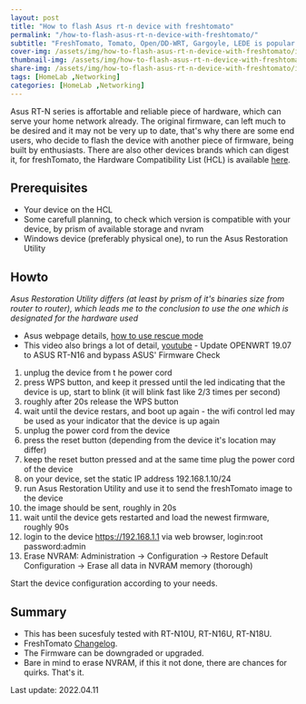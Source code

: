 ```yaml
---
layout: post
title: "How to flash Asus rt-n device with freshtomato"
permalink: "/how-to-flash-asus-rt-n-device-with-freshtomato/"
subtitle: "FreshTomato, Tomato, Open/DD-WRT, Gargoyle, LEDE is popular alternative for SOHO"
cover-img: /assets/img/how-to-flash-asus-rt-n-device-with-freshtomato/img-cover.jpg
thumbnail-img: /assets/img/how-to-flash-asus-rt-n-device-with-freshtomato/img-thumb.jpg
share-img: /assets/img/how-to-flash-asus-rt-n-device-with-freshtomato/img-cover.jpg
tags: [HomeLab ,Networking]
categories: [HomeLab ,Networking]
---
```

Asus RT-N series is affortable and reliable piece of hardware, which can serve your home network already. The original firmware, can left much to be desired and it may not be very up to date, that's why there are some end users, who decide to flash the device with another piece of firmware, being built by enthusiasts. There are also other devices brands which can digest it, for freshTomato, the Hardware Compatibility List (HCL) is available [here](https://wiki.freshtomato.org/doku.php/hardware_compatibility).

## Prerequisites
+ Your device on the HCL
+ Some carefull planning, to check which version is compatible with your device, by prism of available storage and nvram
+ Windows device (preferably physical one), to run the Asus Restoration Utility

## Howto
*Asus Restoration Utility differs (at least by prism of it's binaries size from router to router), which leads me to the conclusion to use the one which is designated for the hardware used*

+ Asus webpage details, [how to use rescue mode](https://www.asus.com/en/support/FAQ/1000814/)
+ This video also brings a lot of detail, [youtube](https://www.youtube.com/watch?v=_b039vim0Jk) - Update OPENWRT 19.07 to ASUS RT-N16 and bypass ASUS' Firmware Check

1. unplug the device from t he power cord
2. press WPS button, and keep it pressed until the led indicating that the device is up, start to blink (it will blink fast like 2/3 times per second)
3. roughly after 20s release the WPS button
4. wait until the device restars, and boot up again - the wifi control led may be used as your indicator that the device is up again
5. unplug the power cord from the device
6. press the reset button (depending from the device it's location may differ)
7. keep the reset button pressed and at the same time plug the power cord of the device
8. on your device, set the static IP address 192.168.1.10/24
9. run Asus Restoration Utility and use it to send the freshTomato image to the device
10. the image should be sent, roughly in 20s
11. wait until the device gets restarted and load the newest firmware, roughly 90s
12. login to the device https://192.168.1.1 via web browser, login:root password:admin
13. Erase NVRAM: Administration -> Configuration -> Restore Default Configuration -> Erase all data in NVRAM memory (thorough)

Start the device configuration according to your needs.

## Summary
+ This has been sucesfuly tested with RT-N10U, RT-N16U, RT-N18U.
+ FreshTomato [Changelog](https://bitbucket.org/pedro311/freshtomato-arm/src/arm-master/CHANGELOG).
+ The Firmware can be downgraded or upgraded.
+ Bare in mind to erase NVRAM, if this it not done, there are chances for quirks.
That's it.

Last update: 2022.04.11